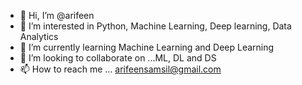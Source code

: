 - 👋 Hi, I’m @arifeen
- 👀 I’m interested in Python, Machine Learning, Deep learning, Data Analytics
- 🌱 I’m currently learning Machine Learning and Deep Learning
- 💞️ I’m looking to collaborate on ...ML, DL and DS
- 📫 How to reach me ...  arifeensamsil@gmail.com

<!---
arifeen/arifeen is a ✨ special ✨ repository because its `README.md` (this file) appears on your GitHub profile.
You can click the Preview link to take a look at your changes.
--->

